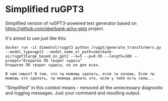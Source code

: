 # Simplified ruGPT3

Simplified version of ruGPT3-powered text generator based on https://github.com/sberbank-ai/ru-gpts project.

It's aimed to use just like this:

```
docker run -it dimedrol/rugpt3 python /rugpt/generate_transformers.py --model_type=gpt2 --model_name_or_path=sberbank-ai/rugpt3large_based_on_gpt2 --k=5 --p=0.95 --length=100 --prompt="Открытое ПО творит чудеса"
Открытое ПО творит чудеса, но не для всех.

В чем смысл? В том, что ты можешь сделать, если ты хочешь. Если ты можешь это сделать, ты можешь делать это, если у тебя есть силы...
```
"Simplified" in this context means - removed all the unnecessary diagnostic and logging messages. Just your command and resulting output.
